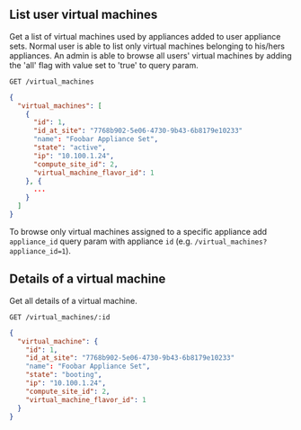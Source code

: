 ## List user virtual machines

Get a list of virtual machines used by appliances added to user appliance sets. Normal user is able to list only virtual machines belonging to his/hers appliances. An admin is able to browse all users' virtual machines by adding the 'all' flag with value set to 'true' to query param.

```
GET /virtual_machines
```

```json
{
  "virtual_machines": [
    {
      "id": 1,
      "id_at_site": "7768b902-5e06-4730-9b43-6b8179e10233"
      "name": "Foobar Appliance Set",
      "state": "active",
      "ip": "10.100.1.24",
      "compute_site_id": 2,
      "virtual_machine_flavor_id": 1
    }, {
      ...
    }
  ]
}
```

To browse only virtual machines assigned to a specific appliance add `appliance_id` query param with appliance `id` (e.g. `/virtual_machines?appliance_id=1`).

## Details of a virtual machine

Get all details of a virtual machine.

```
GET /virtual_machines/:id
```

```json
{
  "virtual_machine": {
    "id": 1,
    "id_at_site": "7768b902-5e06-4730-9b43-6b8179e10233"
    "name": "Foobar Appliance Set",
    "state": "booting",
    "ip": "10.100.1.24",
    "compute_site_id": 2,
    "virtual_machine_flavor_id": 1
  }
}
```